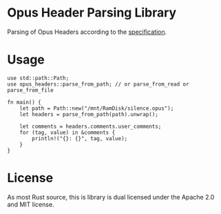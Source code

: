 # Opus Header Parsing Library

Parsing of Opus Headers according to the [specification](https://tools.ietf.org/html/rfc7845#section-5).

# Usage

```
use std::path::Path;
use opus_headers::parse_from_path; // or parse_from_read or parse_from_file

fn main() {
    let path = Path::new("/mnt/RamDisk/silence.opus");
    let headers = parse_from_path(path).unwrap();

    let comments = headers.comments.user_comments;
    for (tag, value) in &comments {
        println!("{}: {}", tag, value);
    }
}
```

# License

As most Rust source, this is library is dual licensed under the Apache 2.0 and MIT license.
